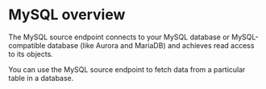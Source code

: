 # MySQL overview

The MySQL source endpoint connects to your MySQL database or MySQL-compatible database (like Aurora and MariaDB) and achieves read access to its objects.

You can use the MySQL source endpoint to fetch data from a particular table in a database.
